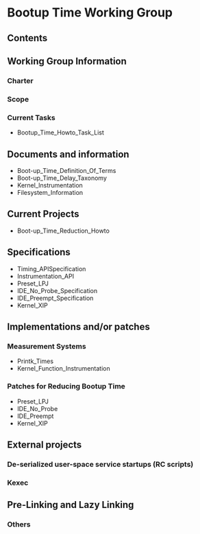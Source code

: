 # Bootup Time Working Group
## Contents
## Working Group Information
### Charter
### Scope
### Current Tasks
* Bootup_Time_Howto_Task_List
## Documents and information
* Boot-up_Time_Definition_Of_Terms
* Boot-up_Time_Delay_Taxonomy
* Kernel_Instrumentation
* Filesystem_Information
## Current Projects
* Boot-up_Time_Reduction_Howto
## Specifications
* Timing_APISpecification
* Instrumentation_API
* Preset_LPJ
* IDE_No_Probe_Specification
* IDE_Preempt_Specification
* Kernel_XIP
## Implementations and/or patches
### Measurement Systems
* Printk_Times
* Kernel_Function_Instrumentation
### Patches for Reducing Bootup Time
* Preset_LPJ
* IDE_No_Probe
* IDE_Preempt
* Kernel_XIP
## External projects
### De-serialized user-space service startups (RC scripts)
### Kexec
## Pre-Linking and Lazy Linking
### Others
